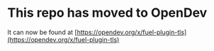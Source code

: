 # This repo has moved to OpenDev

It can now be found at [https://opendev.org/x/fuel-plugin-tls](https://opendev.org/x/fuel-plugin-tls)
